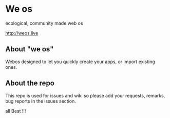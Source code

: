 # We os
ecological, community made web os

http://weos.live

## About "we os"
Webos designed to let you quickly create your apps, or import existing ones.

## About the repo
This repo is used for issues and wiki
so please add your requests, remarks, bug reports in the issues section.

all Best !!!
